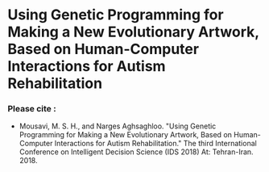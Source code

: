 # Using Genetic Programming for Making a New Evolutionary Artwork, Based on Human-Computer Interactions for Autism Rehabilitation

### Please cite : 
- Mousavi, M. S. H., and Narges Aghsaghloo. "Using Genetic Programming for Making a New Evolutionary Artwork, Based on Human-Computer Interactions for Autism Rehabilitation." The third International Conference on Intelligent Decision Science (IDS 2018) At: Tehran-Iran. 2018.

